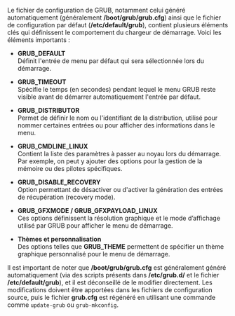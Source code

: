 Le fichier de configuration de GRUB, notamment celui généré automatiquement (généralement **/boot/grub/grub.cfg**) ainsi que le fichier de configuration par défaut (**/etc/default/grub**), contient plusieurs éléments clés qui définissent le comportement du chargeur de démarrage. Voici les éléments importants :

- **GRUB_DEFAULT**  
  Définit l'entrée de menu par défaut qui sera sélectionnée lors du démarrage.

- **GRUB_TIMEOUT**  
  Spécifie le temps (en secondes) pendant lequel le menu GRUB reste visible avant de démarrer automatiquement l'entrée par défaut.

- **GRUB_DISTRIBUTOR**  
  Permet de définir le nom ou l'identifiant de la distribution, utilisé pour nommer certaines entrées ou pour afficher des informations dans le menu.

- **GRUB_CMDLINE_LINUX**  
  Contient la liste des paramètres à passer au noyau lors du démarrage. Par exemple, on peut y ajouter des options pour la gestion de la mémoire ou des pilotes spécifiques.

- **GRUB_DISABLE_RECOVERY**  
  Option permettant de désactiver ou d'activer la génération des entrées de récupération (recovery mode).

- **GRUB_GFXMODE / GRUB_GFXPAYLOAD_LINUX**  
  Ces options définissent la résolution graphique et le mode d’affichage utilisé par GRUB pour afficher le menu de démarrage.

- **Thèmes et personnalisation**  
  Des options telles que **GRUB_THEME** permettent de spécifier un thème graphique personnalisé pour le menu de démarrage.

Il est important de noter que **/boot/grub/grub.cfg** est généralement généré automatiquement (via des scripts présents dans **/etc/grub.d/** et le fichier **/etc/default/grub**), et il est déconseillé de le modifier directement. Les modifications doivent être apportées dans les fichiers de configuration source, puis le fichier **grub.cfg** est régénéré en utilisant une commande comme `update-grub` ou `grub-mkconfig`.
